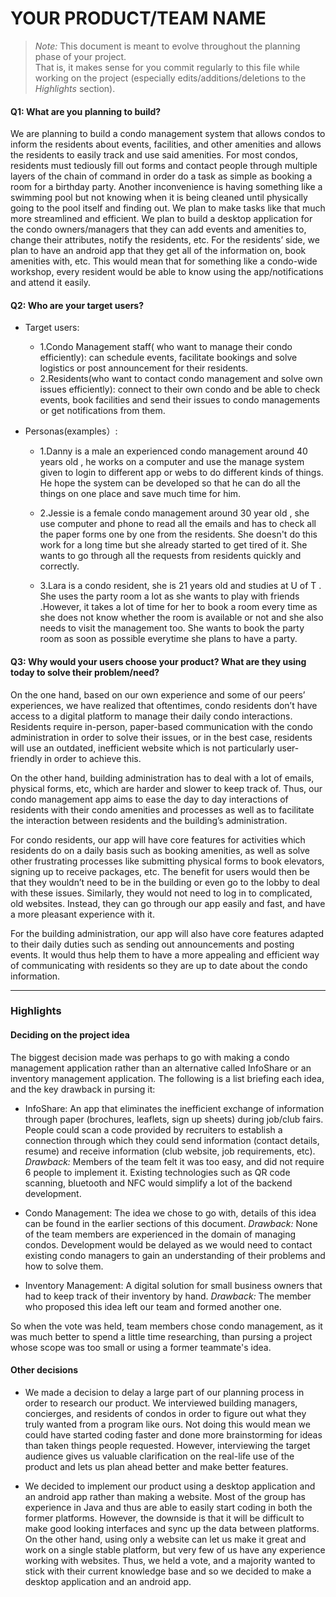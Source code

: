 ﻿# YOUR PRODUCT/TEAM NAME

 > _Note:_ This document is meant to evolve throughout the planning phase of your project.    
 > That is, it makes sense for you commit regularly to this file while working on the project (especially edits/additions/deletions to the _Highlights_ section).

#### Q1: What are you planning to build?

We are planning to build a condo management system that allows condos to inform the residents about events, facilities, and other amenities and allows the residents to easily track and use said amenities. For most condos, residents must tediously fill out forms and contact people through multiple layers of the chain of command in order do a task as simple as booking a room for a birthday party. Another inconvenience is having something like a swimming pool but not knowing when it is being cleaned until physically going to the pool itself and finding out. We plan to make tasks like that much more streamlined and efficient. We plan to build a desktop application for the condo owners/managers that they can add events and amenities to, change their attributes, notify the residents, etc. For the residents’ side, we plan to have an android app that they get all of the information on, book amenities with, etc. This would mean that for something like a condo-wide workshop, every resident would be able to know using the app/notifications and attend it easily.


#### Q2: Who are your target users?

* Target users:
   * 1.Condo Management staff( who want to manage their condo efficiently): can schedule events, facilitate bookings and solve logistics or post announcement for their residents.
   * 2.Residents(who want to contact condo management and solve own issues efficiently): connect to their own condo and be able to check events, book facilities and send their issues to condo managements or get notifications from them.

* Personas(examples）:
   * 1.Danny is a male  an experienced  condo management around 40 years old , he works on a computer and use the manage system given to login to different app or webs to do different kinds of things. He hope the system can be developed so  that  he can do all the things on one place and save much time for him.
   
   * 2.Jessie is a female  condo management around 30 year old  ,  she use computer and phone to read all the emails and has to check all the paper forms one by one from the residents. She doesn't  do this work for a long time but she already started to get tired  of it. She wants to go through all the requests from residents quickly and correctly.

   * 3.Lara is a  condo resident, she is 21 years old and studies at U of T . She uses the party room a lot as she wants to play with friends .However, it takes a lot of time for her to book a room every time as she does not know whether the room is available or not and she also needs to visit the management too. She wants to book the party room as soon as possible everytime she plans to have a party.

#### Q3: Why would your users choose your product? What are they using today to solve their problem/need?

On the one hand, based on our own experience and some of our peers’ experiences, we have realized that oftentimes, condo residents don’t have access to a digital platform to manage their daily condo interactions. Residents require in-person, paper-based communication with the condo administration in order to solve their issues, or in the best case, residents will use an outdated, inefficient website which is not particularly user-friendly in order to achieve this. 

On the other hand, building administration has to deal with a lot of emails, physical forms, etc, which are harder and slower to keep track of.  Thus, our condo management app aims to ease the day to day interactions of residents with their condo amenities and processes as well as to facilitate the interaction between residents and the building’s administration. 

For condo residents, our app will have core features for activities which residents do on a daily basis such as booking amenities, as well as solve other frustrating processes like submitting physical forms to book elevators, signing up to receive packages, etc. The benefit for users would then be that they wouldn’t need to be in the building or even go to the lobby to deal with these issues. Similarly, they would not need to log in to complicated, old websites. Instead, they can go through our app easily and fast, and have a more pleasant experience with it.

For the building administration, our app will also have core features adapted to their daily duties such as sending out announcements and posting events. It would thus help them to have a more appealing and efficient way of communicating with residents so they are up to date about the condo information.



----

### Highlights

#### Deciding on the project idea

The biggest decision made was perhaps to go with making a condo management application rather than an alternative called InfoShare or an inventory management application. The following is a list briefing each idea, and the key drawback in pursing it:

* InfoShare: An app that eliminates the inefficient exchange of information through paper (brochures, leaflets, sign up sheets) during job/club fairs. People could scan a code provided by recruiters to establish a connection through which they could send information (contact details, resume) and receive information (club website, job requirements, etc). *Drawback:* Members of the team felt it was too easy, and did not require 6 people to implement it. Existing technologies such as QR code scanning, bluetooth and NFC would simplify a lot of the backend development.

* Condo Management: The idea we chose to go with, details of this idea can be found in the earlier sections of this document. *Drawback:* None of the team members are experienced in the domain of managing condos. Development would be delayed as we would need to contact existing condo managers to gain an understanding of their problems and how to solve them.

* Inventory Management: A digital solution for small business owners that had to keep track of their inventory by hand. *Drawback:* The member who proposed this idea left our team and formed another one.

So when the vote was held, team members chose condo management, as it was much better to spend a little time researching, than pursing a project whose scope was too small or using a former teammate's idea. 

#### Other decisions

* We made a decision to delay a large part of our planning process in order to research our product. We interviewed building managers, concierges, and residents of condos in order to figure out what they truly wanted from a program like ours. Not doing this would mean we could have started coding faster and done more brainstorming for ideas than taken things people requested. However, interviewing the target audience gives us valuable clarification on the real-life use of the product and lets us plan ahead better and make better features.

* We decided to implement our product using a desktop application and an android app rather than making a website. Most of the group has experience in Java and thus are able to easily start coding in both the former platforms. However, the downside is that it will be difficult to make good looking interfaces and sync up the data between platforms. On the other hand, using only a website can let us make it great and work on a single stable platform, but very few of us have any experience working with websites. Thus, we held a vote, and a majority wanted to stick with their current knowledge base and so we decided to make a desktop application and an android app.
